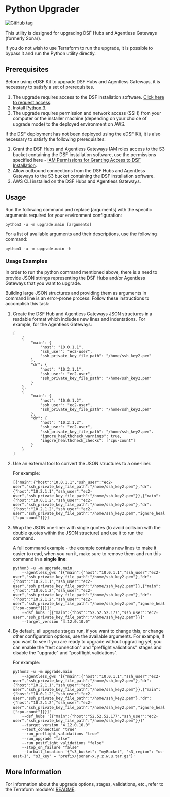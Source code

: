 # Python Upgrader
[![GitHub tag](https://img.shields.io/github/v/tag/imperva/dsfkit.svg)](https://github.com/imperva/dsfkit/tags)

This utility is designed for upgrading DSF Hubs and Agentless Gateways (formerly Sonar).

If you do not wish to use Terraform to run the upgrade, it is possible to bypass it and run the Python utility directly. 

## Prerequisites

Before using eDSF Kit to upgrade DSF Hubs and Agentless Gateways, it is necessary to satisfy a set of prerequisites.

1. The upgrade requires access to the DSF installation software. [Click here to request access](https://github.com/imperva/dsfkit/blob/1.7.24/REQUEST_ACCESS_AWS.md).
2. Install [Python 3](https://www.python.org).
3. The upgrade requires permission and network access (SSH) from your computer or the installer machine (depending on your choice of upgrade mode) to the deployed environment on AWS.

If the DSF deployment has not been deployed using the eDSF Kit, it is also necessary to satisfy the following prerequisites:


1. Grant the DSF Hubs and Agentless Gateways IAM roles access to the S3 bucket containing the DSF installation software, use the permissions specified here - [IAM Permissions for Granting Access to DSF Installation](https://github.com/imperva/dsfkit/blob/master/permissions_samples/aws/DSFIntallationAccessPermissions.txt).
2. Allow outbound connections from the DSF Hubs and Agentless Gateways to the S3 bucket containing the DSF installation software.
3. AWS CLI installed on the DSF Hubs and Agentless Gateways.

## Usage

Run the following command and replace [arguments] with the specific arguments required 
for your environment configuration:

`python3 -u -m upgrade.main [arguments]`

For a list of available arguments and their descriptions, use the following command:

`python3 -u -m upgrade.main -h`

### Usage Examples

In order to run the python command mentioned above, there is a need to provide JSON strings representing the DSF Hubs 
and/or Agentless Gateways that you want to upgrade.

Building large JSON structures and providing them as arguments in command line is an error-prone process. Follow these 
instructions to accomplish this task:

1. Create the DSF Hub and Agentless Gateways JSON structures in a readable format which includes new lines and indentations.
   For example, for the Agentless Gateways:

   ```
   [
       {
           "main": {
               "host": "10.0.1.1", 
               "ssh_user": "ec2-user", 
               "ssh_private_key_file_path": "/home/ssh_key2.pem"
           }, 
           "dr": {
               "host": "10.2.1.1", 
               "ssh_user": "ec2-user", 
               "ssh_private_key_file_path": "/home/ssh_key2.pem"
           }
       }, 
       {
           "main": {
               "host": "10.0.1.2", 
               "ssh_user": "ec2-user", 
               "ssh_private_key_file_path": "/home/ssh_key2.pem"
           }, 
           "dr": {
               "host": "10.2.1.2", 
               "ssh_user": "ec2-user", 
               "ssh_private_key_file_path": "/home/ssh_key2.pem".
               "ignore_healthcheck_warnings": true,
               "ingore_healthcheck_checks": ["cpu-count"]
           }
       }
   ]
   ```

2. Use an external tool to convert the JSON structures to a one-liner.
   
   For example:

   ```
   [{"main":{"host":"10.0.1.1","ssh_user":"ec2-user","ssh_private_key_file_path":"/home/ssh_key2.pem"},"dr":{"host":"10.2.1.1","ssh_user":"ec2-user","ssh_private_key_file_path":"/home/ssh_key2.pem"}},{"main":{"host":"10.0.1.2","ssh_user":"ec2-user","ssh_private_key_file_path":"/home/ssh_key2.pem"},"dr":{"host":"10.2.1.2","ssh_user":"ec2-user","ssh_private_key_file_path":"/home/ssh_key2.pem","ignore_healthcheck_warnings":true,"ingore_healthcheck_checks":["cpu-count"]}}]
   ```
   
3. Wrap the JSON one-liner with single quotes (to avoid collision with the double quotes within the JSON structure) and use it
   to run the command. 

   A full command example - the example contains new lines to make it easier to read, when you run it, make sure to remove them and run
   this command in a **single line**:

   ```
   python3 -u -m upgrade.main 
       --agentless_gws '[{"main":{"host":"10.0.1.1","ssh_user":"ec2-user","ssh_private_key_file_path":"/home/ssh_key2.pem"},"dr":{"host":"10.2.1.1","ssh_user":"ec2-user","ssh_private_key_file_path":"/home/ssh_key2.pem"}},{"main":{"host":"10.0.1.2","ssh_user":"ec2-user","ssh_private_key_file_path":"/home/ssh_key2.pem"},"dr":{"host":"10.2.1.2","ssh_user":"ec2-user","ssh_private_key_file_path":"/home/ssh_key2.pem","ignore_healthcheck_warnings":true,"ingore_healthcheck_checks":["cpu-count"]}}]' 
       --dsf_hubs '[{"main":{"host":"52.52.52.177","ssh_user":"ec2-user","ssh_private_key_file_path":"/home/ssh_key2.pem"}}]' 
       --target_version "4.12.0.10.0"
   ```

4. By default, all upgrade stages run, if you want to change this, or change other configuration options, use the available arguments. 
   For example, if you want to see if you are ready to upgrade without upgrading yet, you can enable the "test connection" 
   and "preflight validations" stages and disable the "upgrade" and "postflight validations".
   
   For example:

   ```
   python3 -u -m upgrade.main 
       --agentless_gws '[{"main":{"host":"10.0.1.1","ssh_user":"ec2-user","ssh_private_key_file_path":"/home/ssh_key2.pem"},"dr":{"host":"10.2.1.1","ssh_user":"ec2-user","ssh_private_key_file_path":"/home/ssh_key2.pem"}},{"main":{"host":"10.0.1.2","ssh_user":"ec2-user","ssh_private_key_file_path":"/home/ssh_key2.pem"},"dr":{"host":"10.2.1.2","ssh_user":"ec2-user","ssh_private_key_file_path":"/home/ssh_key2.pem","ignore_healthcheck_warnings":true,"ingore_healthcheck_checks":["cpu-count"]}}]' 
       --dsf_hubs '[{"main":{"host":"52.52.52.177","ssh_user":"ec2-user","ssh_private_key_file_path":"/home/ssh_key2.pem"}}]' 
       --target_version "4.12.0.10.0"
       --test_connection "true"
       --run_preflight_validations "true"
       --run_upgrade "false"
       --run_postflight_validations "false"
       --stop_on_failure "false"
       --tarball_location '{"s3_bucket": "myBucket", "s3_region": "us-east-1", "s3_key" = "prefix/jsonar-x.y.z.w.u.tar.gz"}'
   ``` 

## More Information

For information about the upgrade options, stages, validations, etc., refer to the Terraform module's [README](https://github.com/imperva/dsfkit/blob/master/modules/aws/sonar-upgrader/README.md).